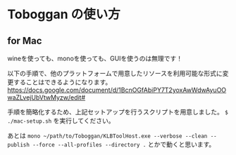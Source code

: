 # Toboggan の使い方

## for Mac

wineを使っても、monoを使っても、GUIを使うのは無理です！

以下の手順で、他のプラットフォームで用意したリソースを利用可能な形式に変更することはできるようになります。
https://docs.google.com/document/d/1BcnOGfAbiPY7T2yoxAwWdwAyuOOwaZLvejUbVtwMyzw/edit#

手順を簡略化するため、上記セットアップを行うスクリプトを用意しました。
`$ ./mac-setup.sh` を実行してください。

あとは `mono ~/path/to/Toboggan/KLBToolHost.exe --verbose --clean --publish --force --all-profiles --directory .` とかで動くと思います。
